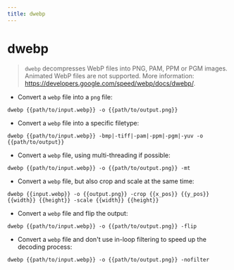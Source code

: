 ```yaml
---
title: dwebp
---
```

# dwebp

> `dwebp` decompresses WebP files into PNG, PAM, PPM or PGM images.
> Animated WebP files are not supported.
> More information: <https://developers.google.com/speed/webp/docs/dwebp/>.

- Convert a `webp` file into a `png` file:

`dwebp {{path/to/input.webp}} -o {{path/to/output.png}}`

- Convert a `webp` file into a specific filetype:

`dwebp {{path/to/input.webp}} -bmp|-tiff|-pam|-ppm|-pgm|-yuv -o {{path/to/output}}`

- Convert a `webp` file, using multi-threading if possible:

`dwebp {{path/to/input.webp}} -o {{path/to/output.png}} -mt`

- Convert a `webp` file, but also crop and scale at the same time:

`dwebp {{input.webp}} -o {{output.png}} -crop {{x_pos}} {{y_pos}} {{width}} {{height}} -scale {{width}} {{height}}`

- Convert a `webp` file and flip the output:

`dwebp {{path/to/input.webp}} -o {{path/to/output.png}} -flip`

- Convert a `webp` file and don't use in-loop filtering to speed up the decoding process:

`dwebp {{path/to/input.webp}} -o {{path/to/output.png}} -nofilter`
